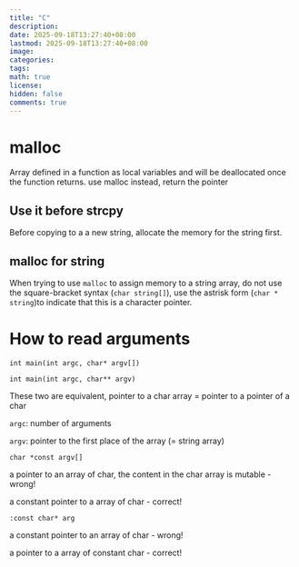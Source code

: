 ```yaml
---
title: "C"
description: 
date: 2025-09-18T13:27:40+08:00
lastmod: 2025-09-18T13:27:40+08:00
image: 
categories: 
tags: 
math: true
license: 
hidden: false
comments: true
---
```


# malloc
Array defined in a function as local variables and will be deallocated once the function returns.
use malloc instead, return the pointer

## Use it before strcpy
Before copying to a a new string, allocate the memory for the string first.

## malloc for string
When trying to use `malloc` to assign memory to a string array, do not use the square-bracket syntax (`char string[]`), use the astrisk form (`char * string`)to indicate that this is a character pointer.

# How to read arguments

`int main(int argc, char* argv[])`

`int main(int argc, char** argv)`

These two are equivalent, pointer to a char array = pointer to a pointer of a char

`argc`: number of arguments

`argv`: pointer to the first place of the array (= string array)
 
`char *const argv[]`

a pointer to an array of char, the content in the char array is mutable - wrong!

a constant pointer to a array of char - correct!

`:const char* arg`

a constant pointer to an array of char - wrong!

a pointer to a array of constant char - correct!

